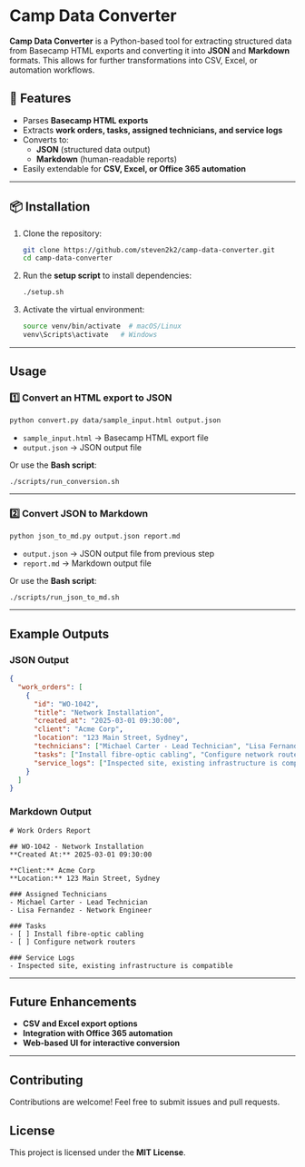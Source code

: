 # Camp Data Converter

**Camp Data Converter** is a Python-based tool for extracting structured data from Basecamp HTML exports and converting it into **JSON** and **Markdown** formats. This allows for further transformations into CSV, Excel, or automation workflows.

## 🚀 Features
- Parses **Basecamp HTML exports**
- Extracts **work orders, tasks, assigned technicians, and service logs**
- Converts to:
   - **JSON** (structured data output)
   - **Markdown** (human-readable reports)
- Easily extendable for **CSV, Excel, or Office 365 automation**

---

## 📦 Installation

1. Clone the repository:
   ```sh
   git clone https://github.com/steven2k2/camp-data-converter.git
   cd camp-data-converter
   ```

2. Run the **setup script** to install dependencies:
   ```sh
   ./setup.sh
   ```

3. Activate the virtual environment:
   ```sh
   source venv/bin/activate  # macOS/Linux
   venv\Scripts\activate   # Windows
   ```

---

## Usage

### **1️⃣ Convert an HTML export to JSON**
```sh
python convert.py data/sample_input.html output.json
```
- `sample_input.html` → Basecamp HTML export file
- `output.json` → JSON output file

Or use the **Bash script**:
```sh
./scripts/run_conversion.sh
```

---

### **2️⃣ Convert JSON to Markdown**
```sh
python json_to_md.py output.json report.md
```
- `output.json` → JSON output file from previous step
- `report.md` → Markdown output file

Or use the **Bash script**:
```sh
./scripts/run_json_to_md.sh
```

---

## Example Outputs

### **JSON Output**
```json
{
  "work_orders": [
    {
      "id": "WO-1042",
      "title": "Network Installation",
      "created_at": "2025-03-01 09:30:00",
      "client": "Acme Corp",
      "location": "123 Main Street, Sydney",
      "technicians": ["Michael Carter - Lead Technician", "Lisa Fernandez - Network Engineer"],
      "tasks": ["Install fibre-optic cabling", "Configure network routers"],
      "service_logs": ["Inspected site, existing infrastructure is compatible"]
    }
  ]
}
```

### **Markdown Output**
```
# Work Orders Report

## WO-1042 - Network Installation
**Created At:** 2025-03-01 09:30:00

**Client:** Acme Corp  
**Location:** 123 Main Street, Sydney  

### Assigned Technicians
- Michael Carter - Lead Technician
- Lisa Fernandez - Network Engineer

### Tasks
- [ ] Install fibre-optic cabling
- [ ] Configure network routers

### Service Logs
- Inspected site, existing infrastructure is compatible
```

---

## Future Enhancements
- **CSV and Excel export options**
- **Integration with Office 365 automation**
- **Web-based UI for interactive conversion**

---

## Contributing
Contributions are welcome! Feel free to submit issues and pull requests.

## License
This project is licensed under the **MIT License**.
